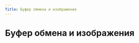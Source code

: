```yaml
---
Title: Буфер обмена и изображения
---
```



Буфер обмена и изображения
==========================
